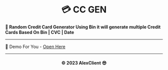 <h1 align='center'>💳 CC GEN</h1>

<b>💞 Random Credit Card Generator Using Bin it will generate multiple Credit Cards Based On Bin | CVC | Date </b>

---

🍃 Demo For You - [Open Here](https://iipforward.github.io/CC_Gen/)

---

<h4 align='center'> © 2023 AlexClient 😎 <h4>
